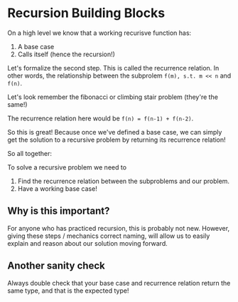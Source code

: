 # Recursion Building Blocks

On a high level we know that a working recurisve function has:

1. A base case
2. Calls itself (hence the recursion!)

Let's formalize the second step. This is called the recurrence relation. In other words, the relationship between the subprolem `f(m), s.t. m << n` and `f(n)`.

Let's look remember the fibonacci or climbing stair problem (they're the same!)

The recurrence relation here would be `f(n) = f(n-1) + f(n-2)`.

So this is great! Because once we've defined a base case, we can simply get the solution to a recursive problem by returning its recurrence relation!

So all together:

To solve a recursive problem we need to

1. Find the recurrence relation between the subproblems and our problem.
2. Have a working base case!

## Why is this important?

For anyone who has practiced recursion, this is probably not new. However, giving these steps / mechanics correct naming, will allow us to easily explain and reason about our solution moving forward.

## Another sanity check

Always double check that your base case and recurrence relation return the same type, and that is the expected type!

